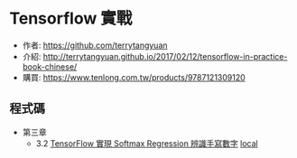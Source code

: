 # Tensorflow 實戰

- 作者: https://github.com/terrytangyuan
- 介紹: http://terrytangyuan.github.io/2017/02/12/tensorflow-in-practice-book-chinese/
- 購買: https://www.tenlong.com.tw/products/9787121309120

## 程式碼

- 第三章
  - 3.2 [TensorFlow 實現 Softmax Regression 辨識手寫數字](https://github.com/tensorflow/tensorflow/blob/master/tensorflow/examples/tutorials/mnist/mnist_softmax.py) [local](./codes/3-2.mnist_softmax.py)

